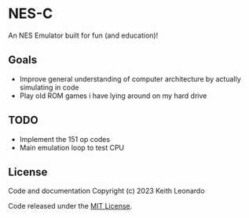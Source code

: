 # NES-C

An NES Emulator built for fun (and education)!

## Goals

- Improve general understanding of computer architecture by actually simulating in code
- Play old ROM games i have lying around on my hard drive

## TODO

* Implement the 151 op codes
* Main emulation loop to test CPU

## License

Code and documentation Copyright (c) 2023 Keith Leonardo

Code released under the [MIT License](https://choosealicense.com/licenses/mit/).
